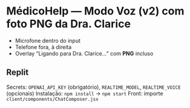 # MédicoHelp — Modo Voz (v2) com foto PNG da Dra. Clarice

- Microfone dentro do input
- Telefone fora, à direita
- Overlay “Ligando para Dra. Clarice...” com **PNG** incluso

## Replit
Secrets: `OPENAI_API_KEY` (obrigatório), `REALTIME_MODEL`, `REALTIME_VOICE` (opcionais)
Instalação: `npm install` → `npm start`
Front: importe `client/components/ChatComposer.jsx`